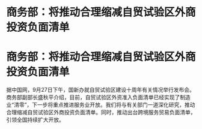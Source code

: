 # 商务部：将推动合理缩减自贸试验区外商投资负面清单

# 商务部：将推动合理缩减自贸试验区外商投资负面清单

据中国网，9月27日下午，国新办就自贸试验区建设十周年有关情况举行发布会。商务部副部长盛秋平介绍，目前，自贸试验区外资准入负面清单已经实现了制造业“清零”，下一步将重点推进服务业开放。我们将与有关部门一道深化研究，推动合理缩减自贸试验区外商投资负面清单。同时，推动出台跨境服务贸易负面清单，引领全国持续扩大开放。

